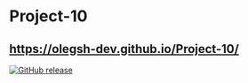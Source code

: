 # Project-10
## https://olegsh-dev.github.io/Project-10/

[![GitHub release](https://img.shields.io/github/release/Naereen/StrapDown.js.svg)](https://GitHub.com/Naereen/StrapDown.js/releases/)